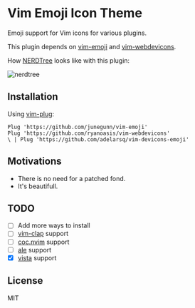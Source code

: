 # Vim Emoji Icon Theme

Emoji support for Vim icons for various plugins.

This plugin depends on [vim-emoji](https://github.com/junegunn/vim-emoji) and [vim-webdevicons](https://github.com/junegunn/vim-plug).

How [NERDTree](https://github.com/preservim/nerdtree) looks like with this plugin:

![nerdtree](https://user-images.githubusercontent.com/430272/79052360-5e31df80-7c0c-11ea-830e-84f516b0b3ec.png)

## Installation

Using [vim-plug](https://github.com/junegunn/vim-plug):

```
Plug 'https://github.com/junegunn/vim-emoji'
Plug 'https://github.com/ryanoasis/vim-webdevicons'
\ | Plug 'https://github.com/adelarsq/vim-devicons-emoji'
```

## Motivations

- There is no need for a patched fond.
- It's beautifull.

## TODO

- [ ] Add more ways to install
- [ ] [vim-clap](https://github.com/liuchengxu/vim-clap) support
- [ ] [coc.nvim](https://github.com/neoclide/coc.nvim) support
- [ ] [ale](https://github.com/dense-analysis/ale) support
- [x] [vista](https://github.com/liuchengxu/vista.vim) support

## License

MIT

